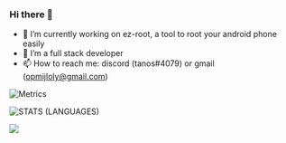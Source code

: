 ### Hi there 👋

- 🔭 I’m currently working on ez-root, a tool to root your android phone easily
- 🌱 I’m a full stack developer
- 📫 How to reach me: discord (tanos#4079) or gmail (opmijloly@gmail.com)

![Metrics](https://metrics.lecoq.io/tacogit?template=classic&base.metadata=0&base.indepth=false&base.hireable=false&config.timezone=Europe%2FBerlin)

![STATS (LANGUAGES)](https://github-readme-stats.vercel.app/api/top-langs/?username=TacoGit&layout=compact&theme=radical&hide_border=true)


<a>
    <img src="https://komarev.com/ghpvc/?username=TacoGit">
</a>
